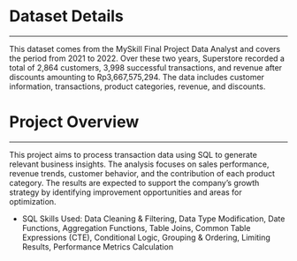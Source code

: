 # Dataset Details

---

This dataset comes from the MySkill Final Project Data Analyst and covers the period from 2021 to 2022. Over these two years, Superstore recorded a total of 2,864 customers, 3,998 successful transactions, and revenue after discounts amounting to Rp3,667,575,294. The data includes customer information, transactions, product categories, revenue, and discounts.

# Project Overview

---

This project aims to process transaction data using SQL to generate relevant business insights. The analysis focuses on sales performance, revenue trends, customer behavior, and the contribution of each product category. The results are expected to support the company’s growth strategy by identifying improvement opportunities and areas for optimization.

- SQL Skills Used: Data Cleaning & Filtering, Data Type Modification, Date Functions, Aggregation Functions, Table Joins, Common Table Expressions (CTE), Conditional Logic, Grouping & Ordering, Limiting Results, Performance Metrics Calculation
